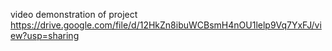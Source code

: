 video demonstration of project
https://drive.google.com/file/d/12HkZn8ibuWCBsmH4nOU1lelp9Vq7YxFJ/view?usp=sharing

